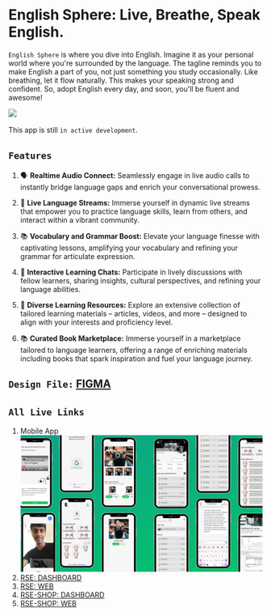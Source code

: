 # English Sphere: Live, Breathe, Speak English. 
`English Sphere` is where you dive into English. Imagine it as your personal world where you're surrounded by the language. The tagline reminds you to make English a part of you, not just something you study occasionally. Like breathing, let it flow naturally. This makes your speaking strong and confident. So, adopt English every day, and soon, you'll be fluent and awesome!

[![](https://markdown-videos.vercel.app/youtube/JOazi1u6M7g)](https://youtu.be/JOazi1u6M7g)

This app is still `in active development`.

## `Features`

1. 🗣️ **Realtime Audio Connect:** Seamlessly engage in live audio calls to instantly bridge language gaps and enrich your conversational prowess.

2. 🎥 **Live Language Streams:** Immerse yourself in dynamic live streams that empower you to practice language skills, learn from others, and interact within a vibrant community.

3. 📚 **Vocabulary and Grammar Boost:** Elevate your language finesse with captivating lessons, amplifying your vocabulary and refining your grammar for articulate expression.

4. 💬 **Interactive Learning Chats:** Participate in lively discussions with fellow learners, sharing insights, cultural perspectives, and refining your language abilities.

5. 📖 **Diverse Learning Resources:** Explore an extensive collection of tailored learning materials – articles, videos, and more – designed to align with your interests and proficiency level.

6. 📚 **Curated Book Marketplace:** Immerse yourself in a marketplace tailored to language learners, offering a range of enriching materials including books that spark inspiration and fuel your language journey.


## `Design File:` [FIGMA](https://www.figma.com/file/AAmi8RVuUCNjv4Yt4Q7Gs4/refactor-speaking?node-id=0%3A1)

## `All Live Links`

1. Mobile App
   ![APP](assets/mobile-app-screens.png)
1. [RSE: DASHBOARD](https://rse-dashboard-by-fahim-montasir.netlify.app/)
1. [RSE: WEB](https://rse-by-fahim-montasir.netlify.app/)
1. [RSE-SHOP: DASHBOARD](https://rse-shop-by-fahim-montasir.netlify.app/dashboard)
1. [RSE-SHOP: WEB](https://rse-shop-by-fahim-montasir.netlify.app/)
